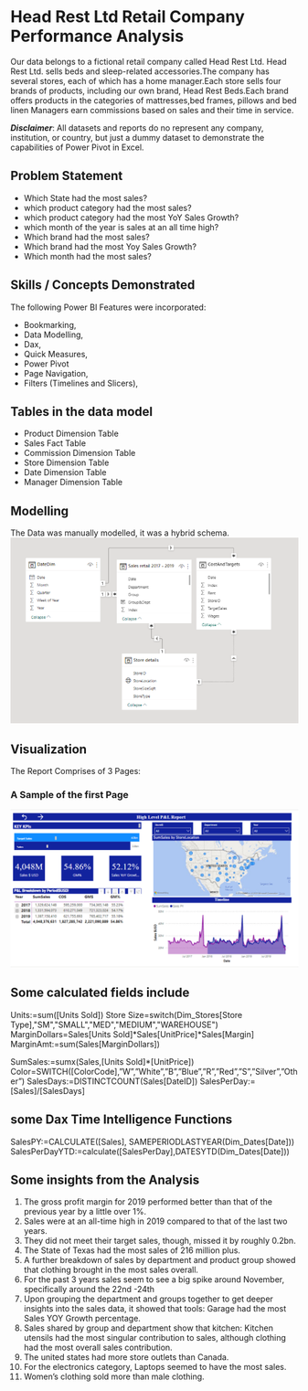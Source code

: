 # Head Rest Ltd Retail Company Performance Analysis
Our data belongs to a fictional retail company called Head Rest Ltd. Head Rest Ltd. sells beds and sleep-related accessories.The company has several stores, each of which has a home manager.Each store sells four brands of products, including our own brand, Head Rest Beds.Each brand offers products in the categories of mattresses,bed frames, pillows and bed linen Managers earn commissions based on sales and their time in service.

_**Disclaimer**_: All datasets and reports do no represent any company, institution, or country, but just a dummy dataset to demonstrate the capabilities of Power Pivot in Excel.

## Problem Statement
- Which State had the most sales?
- which product category had the most sales?
- which product category had the most YoY Sales Growth?
- which month of the year is sales at an all time high?
- Which brand had the most sales?
- Which brand had the most Yoy Sales Growth?
- Which month had the most sales?

## Skills / Concepts Demonstrated
The following Power BI Features were incorporated:

- Bookmarking,
- Data Modelling,
- Dax,
- Quick Measures,
- Power Pivot
- Page Navigation,
- Filters (Timelines and Slicers),

## Tables in the data model
- Product Dimension Table 
- Sales Fact Table
- Commission Dimension Table
- Store Dimension Table
- Date Dimension Table
- Manager Dimension Table

## Modelling
The Data was manually modelled, it was a hybrid schema.
![](https://github.com/CoyoteStark25/Profit_and_Loss_Report-Power_BI_Project/blob/main/Images/DataModel.PNG)

## Visualization
The Report Comprises of 3 Pages:
### A Sample of the first Page
![](https://github.com/CoyoteStark25/Profit_and_Loss_Report-Power_BI_Project/blob/main/Images/ReportPage1.PNG)

## Some calculated fields include
Units:=sum([Units Sold])
Store Size=switch(Dim_Stores[Store Type],"SM","SMALL","MED","MEDIUM","WAREHOUSE")
MarginDollars=Sales[Units Sold]*Sales[UnitPrice]*Sales[Margin]
MarginAmt:=sum(Sales[MarginDollars])

SumSales:=sumx(Sales,[Units Sold]*[UnitPrice])
Color=SWITCH([ColorCode],”W”,”White”,”B”,”Blue”,”R”,”Red”,”S”,”Silver”,”Other”)
SalesDays:=DISTINCTCOUNT(Sales[DateID])
SalesPerDay:=[Sales]/[SalesDays]

## some Dax Time Intelligence Functions
SalesPY:=CALCULATE([Sales], SAMEPERIODLASTYEAR(Dim_Dates[Date]))
SalesPerDayYTD:=calculate([SalesPerDay],DATESYTD(Dim_Dates[Date]))


## Some insights from the Analysis
1.	The gross profit margin for 2019 performed better than that of the previous year by a little over 1%.
2.	Sales were at an all-time high in 2019 compared to that of the last two years.
3.	They did not meet their target sales, though, missed it by roughly 0.2bn.
4.	The State of Texas had the most sales of 216 million plus.
5.	A further breakdown of sales by department and product group showed that clothing brought in the most sales overall.
6.	For the past 3 years sales seem to see a big spike around November, specifically around the 22nd -24th 
7.	Upon grouping the department and groups together to get deeper insights into the sales data, it showed that tools: Garage had the most Sales YOY Growth percentage.
8.	Sales shared by group and department show that kitchen: Kitchen utensils had the most singular contribution to sales, although clothing had the most overall sales contribution.
9.	The united states had more store outlets than Canada.
10.	For the electronics category, Laptops seemed to have the most sales.
11.	Women’s clothing sold more than male clothing.
